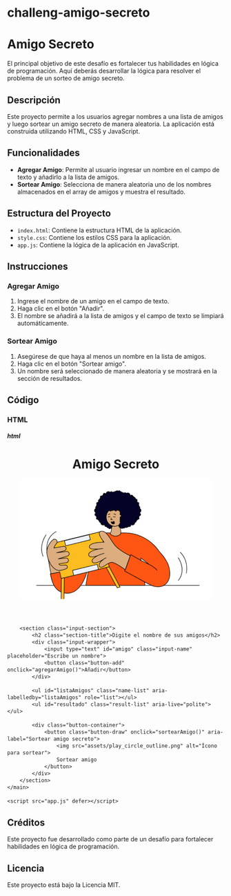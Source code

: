 # challeng-amigo-secreto
# Amigo Secreto

El principal objetivo de este desafío es fortalecer tus habilidades en lógica de programación. Aquí deberás desarrollar la lógica para resolver el problema de un sorteo de amigo secreto.

## Descripción

Este proyecto permite a los usuarios agregar nombres a una lista de amigos y luego sortear un amigo secreto de manera aleatoria. La aplicación está construida utilizando HTML, CSS y JavaScript.

## Funcionalidades

- **Agregar Amigo**: Permite al usuario ingresar un nombre en el campo de texto y añadirlo a la lista de amigos.
- **Sortear Amigo**: Selecciona de manera aleatoria uno de los nombres almacenados en el array de amigos y muestra el resultado.

## Estructura del Proyecto

- `index.html`: Contiene la estructura HTML de la aplicación.
- `style.css`: Contiene los estilos CSS para la aplicación.
- `app.js`: Contiene la lógica de la aplicación en JavaScript.

## Instrucciones

### Agregar Amigo

1. Ingrese el nombre de un amigo en el campo de texto.
2. Haga clic en el botón "Añadir".
3. El nombre se añadirá a la lista de amigos y el campo de texto se limpiará automáticamente.

### Sortear Amigo

1. Asegúrese de que haya al menos un nombre en la lista de amigos.
2. Haga clic en el botón "Sortear amigo".
3. Un nombre será seleccionado de manera aleatoria y se mostrará en la sección de resultados.



## Código

### HTML

##### html
<!DOCTYPE html>
<html lang="es">
<head>
    <meta charset="UTF-8">
    <meta name="viewport" content="width=device-width, initial-scale=1.0">
    <link rel="stylesheet" href="style.css">
    <link rel="preconnect" href="https://fonts.googleapis.com">
    <link rel="preconnect" href="https://fonts.gstatic.com" crossorigin>
    <link href="https://fonts.googleapis.com/css2?family=Inter:wght@100;400;700;900&family=Merriweather:ital,wght@0,300;0,400;0,700;0,900;1,300;1,400;1,700;1,900&display=swap" rel="stylesheet">
    <title>Amigo Secreto</title>
</head>
<body>
    <main class="main-content">
        <header class="header-banner">
            <h1 class="main-title">Amigo Secreto</h1>
            <img src="assets/amigo-secreto.png" alt="Imagen representativa de amigo secreto">
        </header>
        
        <section class="input-section">
            <h2 class="section-title">Digite el nombre de sus amigos</h2>
            <div class="input-wrapper">
                <input type="text" id="amigo" class="input-name" placeholder="Escribe un nombre">
                <button class="button-add" onclick="agregarAmigo()">Añadir</button>
            </div>
           
            <ul id="listaAmigos" class="name-list" aria-labelledby="listaAmigos" role="list"></ul>
            <ul id="resultado" class="result-list" aria-live="polite"></ul>

            <div class="button-container">
                <button class="button-draw" onclick="sortearAmigo()" aria-label="Sortear amigo secreto">
                    <img src="assets/play_circle_outline.png" alt="Ícono para sortear">
                    Sortear amigo
                </button>
            </div>
        </section>
    </main>

    <script src="app.js" defer></script>
</body>
</html>


## Créditos

Este proyecto fue desarrollado como parte de un desafío para fortalecer habilidades en lógica de programación.

## Licencia
Este proyecto está bajo la Licencia MIT.